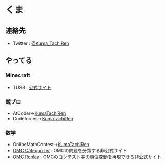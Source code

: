 # くま

## 連絡先
- Twitter : [@Kuma_TachiRen](https://twitter.com/Kuma_TachiRen)

## やってる
### Minecraft
- TUSB : [公式サイト](https://skyblock.jp)
### 競プロ
- AtCoder→[KumaTachiRen](https://atcoder.jp/users/KumaTachiRen)
- Codeforces→[KumaTachiRen](https://codeforces.com/profile/KumaTachiRen)
### 数学
- OnlineMathContest→[KumaTachiRen](https://onlinemathcontest.com/users/KumaTachiRen)
- [OMC Categorizer](https://kuma-tachiren.github.io/OMCCategorizer) : OMCの問題を分類する非公式サイト
- [OMC Replay](https://kuma-tachiren.github.io/OMCReplay) : OMCのコンテスト中の順位変動を再現できる非公式サイト
